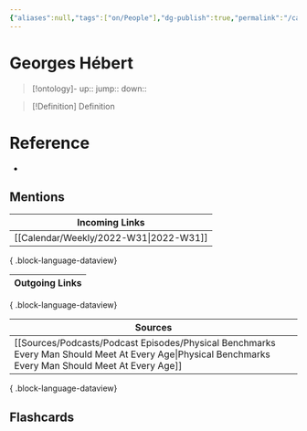 ```yaml
---
{"aliases":null,"tags":["on/People"],"dg-publish":true,"permalink":"/cards/georges-hebert/","dgPassFrontmatter":true}
---
```


# Georges Hébert

> [!ontology]-
> up:: 
> jump:: 
> down:: 

> [!Definition] Definition
> 

# Reference
- 

## Mentions

| Incoming Links                            |
| ----------------------------------------- |
| [[Calendar/Weekly/2022-W31\|2022-W31]] |

{ .block-language-dataview}

| Outgoing Links |
| -------------- |

{ .block-language-dataview}

| Sources                                                                                                                                                   |
| --------------------------------------------------------------------------------------------------------------------------------------------------------- |
| [[Sources/Podcasts/Podcast Episodes/Physical Benchmarks Every Man Should Meet  At Every Age\|Physical Benchmarks Every Man Should Meet  At Every Age]] |

{ .block-language-dataview}

## Flashcards 
